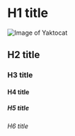 # H1 title
![Image of Yaktocat](https://octodex.github.com/images/yaktocat.png)
## H2 title
### H3 title
#### H4 title
##### H5 title
###### H6 title

